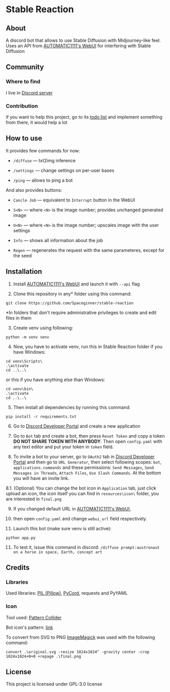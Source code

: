 # Stable Reaction

## About

A discord bot that allows to use Stable Diffusion with Midjourney-like feel.
Uses an API from [AUTOMATIC1111's WebUI](https://github.com/AUTOMATIC1111/stable-diffusion-webui) for interfering with Stable Diffusion

## Community

### Where to find

I live in [Discord server](https://discord.gg/7a7s9ausfz)

### Contribution

if you want to help this project, go to its [todo list](https://github.com/users/Spaceginner/projects/3)
and implement something from there, it would help a lot

## How to use

It provides few commands for now:

- `/diffuse` — txt2img inference

- `/settings` — change settings on per-user bases

- `/ping` — allows to ping a bot

And also provides buttons:

- `Cancle Job` — equivalent to `Interrupt` button in the WebUI

- `S<N>` — where `<N>` is the image number; provides unchanged generated image

- `U<N>` — where `<N>` is the image number; upscales image with the user settings

- `Info` — shows all information about the job

- `Regen` — regenerates the request with the same parameteres, except for the seed

## Installation

1. Install [AUTOMATIC1111's WebUI](https://github.com/AUTOMATIC1111/stable-diffusion-webui) and launch it with `--api` flag

2. Clone this repository in any* folder using this command:

```commandline
git clone https://github.com/Spaceginner/stable-reaction
```

*In folders that don't require administrative privileges to create and edit files in them

3. Create venv using following:

```commandline
python -m venv venv
```

4. Now, you have to activate venv, run this in Stable Reaction folder if you have Windows:

```commandline
cd venv\Scripts\
.\activate
cd ..\..\
```

or this if you have anything else than Windows:

```commandline
cd venv\bin\
.\activate
cd ..\..\
```

5. Then install all dependencies by running this command:

```commandline
pip install -r requirements.txt
```

6. Go to [Discord Developer Portal](https://discord.com/developers/) and create
a new application

7. Go to `Bot` tab and create a bot, then press `Reset Token` and copy a token
**DO NOT SHARE TOKEN WITH ANYBODY**. Then open `config.yaml` with any text editor
and put your token in `token` field.

8. To invite a bot to your server, go to `OAuth2` tab in [Discord Developer Portal](https://discord.com/developers/)
and then go to `URL Generator`, then select following scopes: `bot`, `applications.commands`
and these permissions: `Send Messages`, `Send Messages in Threads`, `Attach Files`,
`Use Slash Commands`. At the bottom you will have an invite link.

8.1. (Optional) You can change the bot icon in `Application` tab, just click upload an icon,
the icon itself you can find in `resources\icon\` folder, you are interested in `final.png`

9. If you changed default URL in [AUTOMATIC1111's WebUI](https://github.com/AUTOMATIC1111/stable-diffusion-webui),
10. then open `config.yaml` and change `webui_url` field respectively.

10. Launch this bot (make sure venv is still active):

```commandline
python app.py
```

11. To test it, issue this command in discord: `/diffuse prompt:austronaut on a horse in space, Earth, concept art`

## Credits

### Libraries

Used libraries: [PIL (Pillow)](https://pypi.org/project/Pillow/), [PyCord](), requests and PyYAML

### Icon
Tool used: [Pattern Collider](https://aatishb.com/patterncollider/)

Bot icon's pattern: [link](https://aatishb.com/patterncollider/?symmetry=19&pattern=0.5&radius=38&zoom=0.91&stroke=84&hue=316&hueRange=139&contrast=33&sat=67&orientationColoring=true)
    
To convert from SVG to PNG [ImageMagick](https://imagemagick.org/) was used with the following command:
    
```
convert .\original.svg -resize 1024x1024^ -gravity center -crop 1024x1024+0+0 +repage .\final.png
```

## License

This project is licensed under GPL-3.0 license


